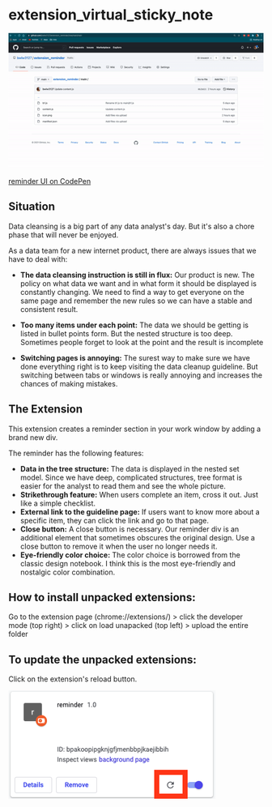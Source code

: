 # extension_virtual_sticky_note

![reminder preview](preview.gif)

[reminder UI on CodePen](https://codepen.io/bwlw3127/pen/jOLYPvx)
## Situation
Data cleansing is a big part of any data analyst's day. But it's also a chore phase that will never be enjoyed.

As a data team for a new internet product, there are always issues that we have to deal with:

- **The data cleansing instruction is still in flux:** Our product is new. The policy on what data we want and in what form it should be displayed is constantly changing. We need to find a way to get everyone on the same page and remember the new rules so we can have a stable and consistent result.
    
- **Too many items under each point:** The data we should be getting is listed in bullet points form. But the nested structure is too deep. Sometimes people forget to look at the point and the result is incomplete
    
- **Switching pages is annoying:** The surest way to make sure we have done everything right is to keep visiting the data cleanup guideline. But switching between tabs or windows is really annoying and increases the chances of making mistakes.
 
## The Extension
This extension creates a reminder section in your work window by adding a brand new div.

The reminder has the following features:

- **Data in the tree structure:** The data is displayed in the nested set model. Since we have deep, complicated structures, tree format is easier for the analyst to read them and see the whole picture.
- **Strikethrough feature:** When users complete an item, cross it out. Just like a simple checklist.
- **External link to the guideline page:** If users want to know more about a specific item, they can click the link and go to that page.
- **Close button:** A close button is necessary. Our reminder div is an additional element that sometimes obscures the original design. Use a close button to remove it when the user no longer needs it.
- **Eye-friendly color choice:**  The color choice is borrowed from the classic design notebook. I think this is the most eye-friendly and nostalgic color combination.

## How to install unpacked extensions:
Go to the extension page (chrome://extensions/) > click the developer mode (top right) > click on load unapacked (top left) > upload the entire folder

## To update the unpacked extensions:
Click on the extension's reload button.

![update extension](update.png)
